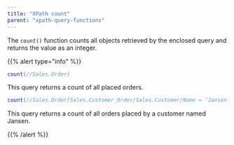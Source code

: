 ```yaml
---
title: "XPath count"
parent: "xpath-query-functions"
---
```



The `count()` function counts all objects retrieved by the enclosed query and returns the value as an integer.

{{% alert type="info" %}}

```java
count(//Sales.Order)
```

This query returns a count of all placed orders.

```java
count(//Sales.Order[Sales.Customer_Order/Sales.Customer/Name = 'Jansen'])
```

This query returns a count of all orders placed by a customer named Jansen.

{{% /alert %}}
